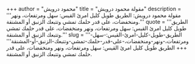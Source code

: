 +++
author = "محمود درويش"
title = "مقولة محمود درويش"
description = '''مقولة محمود درويش: الطريق طويل كليل امرئ القيس: سهل ومرتفعات، ونهر ومنخفضات، على قدر حلمك تمشي وتتبعك الزنبق أو المشنقة.'''
quote = '''الطريق طويل كليل امرئ القيس: سهل ومرتفعات، ونهر ومنخفضات، على قدر حلمك تمشي وتتبعك الزنبق أو المشنقة.'''
slug = '''الطريق-طويل-كليل-امرئ-القيس:-سهل-ومرتفعات،-ونهر-ومنخفضات،-على-قدر-حلمك-تمشي-وتتبعك-الزنبق-أو-المشنقة'''
+++
الطريق طويل كليل امرئ القيس: سهل ومرتفعات، ونهر ومنخفضات، على قدر حلمك تمشي وتتبعك الزنبق أو المشنقة.
